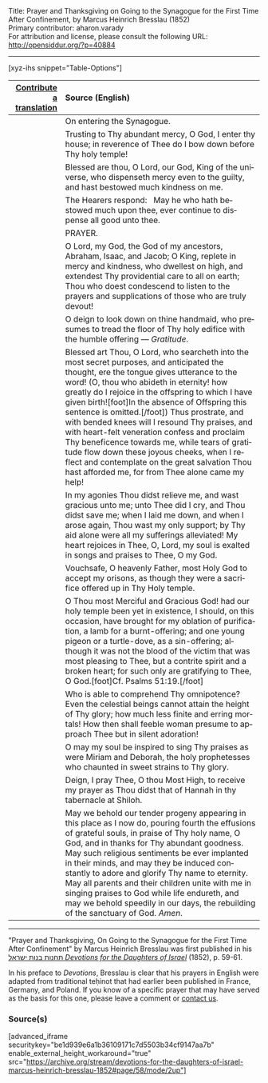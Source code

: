<html>
<head></head>
<body>
Title: Prayer and Thanksgiving on Going to the Synagogue for the First Time After Confinement, by Marcus Heinrich Bresslau (1852)<br />
Primary contributor: aharon.varady<br />
For attribution and license, please consult the following URL: <a href="http://opensiddur.org/?p=40884">http://opensiddur.org/?p=40884</a>
<p />
<hr />

[xyz-ihs snippet="Table-Options"]<table style="margin-left: auto; margin-right: auto;" class="draggable">
<thead><tr><th id="x" style="text-align: right;"><a href="/translate/" target="_blank" rel="noopener">Contribute a translation</a></th><th style="text-align: left;">Source (English)</th></tr></thead>
<tbody>
<tr><td style="vertical-align:top;">
<div class="liturgy" lang="he">

</span></div></td>
 
<td style="vertical-align:top;">
<div class="english" lang="en">
<span class="instruction">On entering the Synagogue.</span> 
</div></td></tr>


<tr><td style="vertical-align:top;">
<div class="liturgy" lang="he">

</span></div></td>
 
<td style="vertical-align:top;">
<div class="english" lang="en">
Trusting to Thy abundant mercy, O God, 
I enter thy house; 
in reverence of Thee do I bow down 
before Thy holy temple! 
</div></td></tr>


<tr><td style="vertical-align:top;">
<div class="liturgy" lang="he">

</span></div></td>
 
<td style="vertical-align:top;">
<div class="english" lang="en">
Blessed are thou, 
O Lord, our God, 
King of the universe, 
who dispenseth mercy even to the guilty, 
and hast bestowed much kindness on me. 
</div></td></tr>


<tr><td style="vertical-align:top;">
<div class="liturgy" lang="he">

</span></div></td>
 
<td style="vertical-align:top;">
<div class="english" lang="en">
<span class="instruction">The Hearers respond:</span> 
&nbsp;
May he who hath bestowed much upon thee, 
ever continue to dispense all good unto thee. 
</div></td></tr>


<tr><td style="vertical-align:top;">
<div class="liturgy" lang="he">

</span></div></td>
 
<td style="vertical-align:top;">
<div class="english" lang="en">
PRAYER. 
</div></td></tr>


<tr><td style="vertical-align:top;">
<div class="liturgy" lang="he">

</span></div></td>
 
<td style="vertical-align:top;">
<div class="english" lang="en">
O Lord, my God, the God of my ancestors, 
Abraham, Isaac, and Jacob; 
O King, replete in mercy and kindness, 
who dwellest on high, 
and extendest Thy providential care to all on earth; 
Thou who doest condescend to listen 
to the prayers and supplications 
of those who are truly devout! 
</div></td></tr>


<tr><td style="vertical-align:top;">
<div class="liturgy" lang="he">

</span></div></td>
 
<td style="vertical-align:top;">
<div class="english" lang="en">
O deign to look down on thine handmaid, 
who presumes to tread the floor of Thy holy edifice 
with the humble offering — <em>Gratitude</em>.
</div></td></tr>


<tr><td style="vertical-align:top;">
<div class="liturgy" lang="he">

</span></div></td>
 
<td style="vertical-align:top;">
<div class="english" lang="en">
Blessed art Thou, O Lord, 
who searcheth into the most secret purposes, 
and anticipated the thought, 
ere the tongue gives utterance to the word! 
(O, thou who abideth in eternity! 
how greatly do I rejoice in the offspring to which I have given birth![foot]In the absence of Offspring this sentence is omitted.[/foot]) 
Thus prostrate, and with bended knees will I resound Thy praises, 
and with heart-felt veneration confess and proclaim Thy beneficence towards me, 
while tears of gratitude flow down these joyous cheeks, 
when I reflect and contemplate on the great salvation Thou hast afforded me, 
for from Thee alone came my help! 
</div></td></tr>


<tr><td style="vertical-align:top;">
<div class="liturgy" lang="he">

</span></div></td>
 
<td style="vertical-align:top;">
<div class="english" lang="en">
In my agonies Thou didst relieve me, 
and wast gracious unto me; 
unto Thee did I cry, 
and Thou didst save me; 
when I laid me down, 
and when I arose again, 
Thou wast my only support; 
by Thy aid alone were all my sufferings alleviated! 
My heart rejoices in Thee, O, Lord, 
my soul is exalted in songs and praises to Thee, 
O my God. 
</div></td></tr>


<tr><td style="vertical-align:top;">
<div class="liturgy" lang="he">

</span></div></td>
 
<td style="vertical-align:top;">
<div class="english" lang="en">
Vouchsafe, O heavenly Father, most Holy God 
to accept my orisons, 
as though they were a sacrifice offered up 
in Thy Holy temple. 
</div></td></tr>


<tr><td style="vertical-align:top;">
<div class="liturgy" lang="he">

</span></div></td>
 
<td style="vertical-align:top;">
<div class="english" lang="en">
O Thou most Merciful and Gracious God! 
had our holy temple been yet in existence, 
I should, on this occasion, have brought for my oblation of purification, 
a lamb for a burnt-offering; 
and one young pigeon or a turtle-dove, as a sin-offering; 
although it was not the blood of the victim that was most pleasing to Thee, 
but a contrite spirit and a broken heart; 
for such only are gratifying to Thee, O God.[foot]Cf. Psalms 51:19.[/foot] 
</div></td></tr>


<tr><td style="vertical-align:top;">
<div class="liturgy" lang="he">

</span></div></td>
 
<td style="vertical-align:top;">
<div class="english" lang="en">
Who is able to comprehend Thy omnipotence? 
Even the celestial beings cannot attain the height of Thy glory; 
how much less finite and erring mortals! 
How then shall feeble woman presume to approach Thee but in silent adoration! 
</div></td></tr>


<tr><td style="vertical-align:top;">
<div class="liturgy" lang="he">

</span></div></td>
 
<td style="vertical-align:top;">
<div class="english" lang="en">
O may my soul be inspired to sing Thy praises as were Miriam and Deborah, 
the holy prophetesses who chaunted in sweet strains to Thy glory. 
</div></td></tr>


<tr><td style="vertical-align:top;">
<div class="liturgy" lang="he">

</span></div></td>
 
<td style="vertical-align:top;">
<div class="english" lang="en">
Deign, I pray Thee, O thou Most High, 
to receive my prayer as Thou didst that of Hannah 
in thy tabernacle at Shiloh. 
</div></td></tr>


<tr><td style="vertical-align:top;">
<div class="liturgy" lang="he">

</span></div></td>
 
<td style="vertical-align:top;">
<div class="english" lang="en">
May we behold our tender progeny 
appearing in this place as I now do, 
pouring fourth the effusions of grateful souls, 
in praise of Thy holy name, O God, 
and in thanks for Thy abundant goodness. 
May such religious sentiments be ever implanted in their minds, 
and may they be induced constantly 
to adore and glorify Thy name to eternity. 
May all parents and their children unite with me 
in singing praises to God while life endureth, 
and may we behold speedily in our days, 
the rebuilding of the sanctuary of God. 
<em>Amen</em>. 
</div></td></tr>
</tbody></table>

<hr />

"Prayer and Thanksgiving, On Going to the Synagogue for the First Time After Confinement" by Marcus Heinrich Bresslau was first published in his <a href="/?p=32040">תחנות בנות ישראל <em>Devotions for the Daughters of Israel</em></a> (1852), p. 59-61. 

In his preface to <em>Devotions</em>, Bresslau is clear that his prayers in English were adapted from traditional teḥinot that had earlier been published in France, Germany, and Poland. If you know of a specific prayer that may have served as the basis for this one, please leave a comment or <a href="/contact/">contact us</a>.

<h3>Source(s)</h3>

[advanced_iframe securitykey="be1d939e6a1b36109171c7d5503b34cf9147aa7b" enable_external_height_workaround="true" src="https://archive.org/stream/devotions-for-the-daughters-of-israel-marcus-heinrich-bresslau-1852#page/58/mode/2up"]

&nbsp;
</body>
</html>